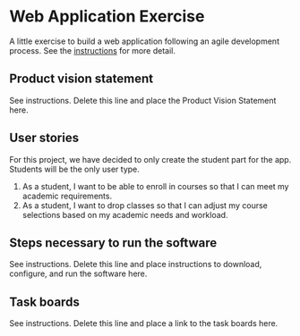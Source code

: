 # Web Application Exercise

A little exercise to build a web application following an agile development process. See the [instructions](instructions.md) for more detail.

## Product vision statement

See instructions. Delete this line and place the Product Vision Statement here.

## User stories

For this project, we have decided to only create the student part for the app. Students will be the only user type.
1. As a student, I want to be able to enroll in courses so that I can meet my academic requirements.
2. As a student, I want to drop classes so that I can adjust my course selections based on my academic needs and workload.

## Steps necessary to run the software

See instructions. Delete this line and place instructions to download, configure, and run the software here.

## Task boards

See instructions. Delete this line and place a link to the task boards here.
